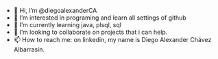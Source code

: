 - 👋 Hi, I’m @diegoalexanderCA
- 👀 I’m interested in programing and learn all settings of github
- 🌱 I’m currently learning java, plsql, sql
- 💞️ I’m looking to collaborate on projects that i can help.
- 📫 How to reach me: on linkedin, my name is Diego Alexander Chávez Albarrasín.

<!---
diegoalexanderCA/diegoalexanderCA is a ✨ special ✨ repository because its `README.md` (this file) appears on your GitHub profile.
You can click the Preview link to take a look at your changes.
--->
